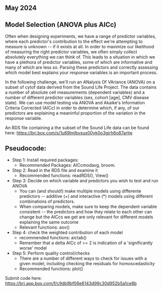 ## May 2024
## Model Selection (ANOVA plus AICc)

Often when designing experiments, we have a range of predictor variables, where each predictor's contribution to the effect we're attempting to measure is unknown -- if it exists at all. In order to maximize our likelihood of measuring the right predictor variables, we often simply collect absolutely everything we can think of. This leads to a situation in which we have a plethora of predictor variables, some of which are informative and many of which are less so. Parsing these predictors and correctly assessing which model best explains your response variables is an important process.

In the following challenge, we'll run an ANalysis Of VAriance (ANOVA) on a subset of cytof data derived from the Sound Life Project. The data contains a number of absolute cell measurements (dependent variables) and a number of different predictor variables (sex, cohort [age], CMV disease state). We can use model testing via ANOVA and Akaike's Information Criteria Corrected (AICc) in order to determine which, if any, of our predictors are explaining a meaninful proportion of the variation in the response variable.

An RDS file containing a the subset of the Sound Life data can be found here: https://bri.box.com/s/1u69lmlbvsux00yk0o3gjrh6o87artje

## Pseudocode:

- Step 1: Install required packages:
    - Recommended Packages: AICcmodavg, broom.
- Step 2: Read in the RDS file and examine it
    - Recommended functions: readRDS(), View()
- Step 3: Decide on which variable and predictors you wish to test and run ANOVA
    - You can (and should!) make multiple models using differente predictors -- additive (+) and interactive (*) models using different combinations of predictors.
    - When comparing models, make sure to keep the dependent variable consistent -- the predictors and how they relate to each other can change but the AICcs we get are only relevant for different models explaining the same outcome
    - Relevant functions: aov()
- Step 4: check the weighted contribution of each model
    - recommended functions: aictab()
    - Remember that a delta AICc of >= 2 is indication of a 'significantly worse' model
- Step 5: Perform quality control/checks
    - There are a number of different ways to check for issues with a given model, including checking the residuals for homoscedasticity
    - Recommended functions: plot()
 
Submit code here: https://bri.app.box.com/f/c9db9bf06e6143d99c30d952b5a1ce8b
